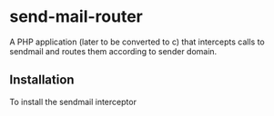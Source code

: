 # send-mail-router
A PHP application (later to be converted to c) that intercepts calls to sendmail and routes them according to sender domain.


## Installation

To install the sendmail interceptor 
